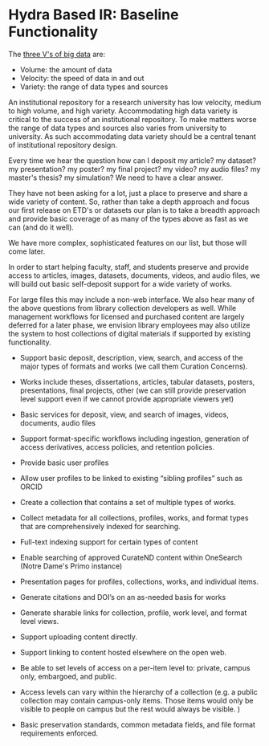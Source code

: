 # Hydra Based IR: Baseline Functionality

The [three V's of big data](http://en.wikipedia.org/wiki/Big_data#Definition) are:

- Volume: the amount of data
- Velocity: the speed of data in and out
- Variety: the range of data types and sources

An institutional repository for a research university has low velocity, medium to high volume, and high variety.
Accommodating high data variety is critical to the success of an institutional repository.
To make matters worse the range of data types and sources also varies from university to university.
As such accommodating data variety should be a central tenant of institutional repository design.

Every time we hear the question how can I deposit my article?
my dataset?
my presentation?
my poster?
my final project?
my video?
my audio files?
my master's thesis?
my simulation?
We need to have a clear answer.

They have not been asking for a lot, just a place to preserve and share a wide variety of content.
So, rather than take a depth approach and focus our first release on ETD's or datasets our plan is to take a breadth approach and provide basic coverage of as many of the types above as fast as we can (and do it well).

We have more complex, sophisticated features on our list, but those will come later.

In order to start helping faculty, staff, and students preserve and provide access to articles, images, datasets, documents, videos, and audio files, we will build out basic self-deposit support for a wide variety of works.

For large files this may include a non-web interface.
We also hear many of the above questions from library collection developers as well.
While management workflows for licensed and purchased content are largely deferred for a later phase, we envision library employees may also utilize the system to host collections of digital materials if supported by existing functionality.

- Support basic deposit, description, view, search, and access of the major types of formats and works (we call them Curation Concerns).
- Works include theses, dissertations, articles, tabular datasets, posters, presentations, final projects, other (we can still provide preservation level support even if we cannot provide appropriate viewers yet)

- Basic services for deposit, view, and search of images, videos, documents, audio files
- Support format-specific workflows including ingestion, generation of access derivatives, access policies, and retention policies.
- Provide basic user profiles
- Allow user profiles to be linked to existing “sibling profiles” such as ORCID
- Create a collection that contains a set of multiple types of works.
- Collect metadata for all collections, profiles, works, and format types that are comprehensively indexed for searching.
- Full-text indexing support for certain types of content
- Enable searching of approved CurateND content within OneSearch (Notre Dame's Primo instance)
- Presentation pages for profiles, collections, works, and individual items.
- Generate citations and DOI’s on an as-needed basis for works
- Generate sharable links for collection, profile, work level, and format level views.
- Support uploading content directly.
- Support linking to content hosted elsewhere on the open web.
- Be able to set levels of access on a per-item level to: private, campus only, embargoed, and public.
- Access levels can vary within the hierarchy of a collection (e.g. a public collection may contain campus-only items. Those items would only be visible to people on campus but the rest would always be visible. )
- Basic preservation standards, common metadata fields, and file format requirements enforced.